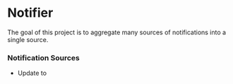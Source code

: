 # Notifier
The goal of this project is to aggregate many sources of notifications into a single source.

### Notification Sources
- Update to 
